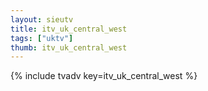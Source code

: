 ```yaml
--- 
layout: sieutv
title: itv_uk_central_west
tags: ["uktv"]
thumb: itv_uk_central_west
---
```

{% include tvadv key=itv_uk_central_west %}
